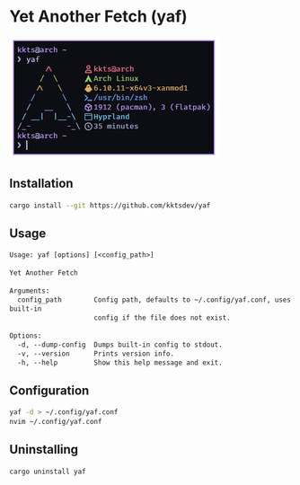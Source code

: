 # Yet Another Fetch (yaf)

![Screenshot](screenshot.webp)

## Installation
```sh
cargo install --git https://github.com/kktsdev/yaf
```

## Usage
```
Usage: yaf [options] [<config_path>]

Yet Another Fetch

Arguments:
  config_path        Config path, defaults to ~/.config/yaf.conf, uses built-in
                     config if the file does not exist.

Options:
  -d, --dump-config  Dumps built-in config to stdout.
  -v, --version      Prints version info.
  -h, --help         Show this help message and exit.
```

## Configuration
```sh
yaf -d > ~/.config/yaf.conf
nvim ~/.config/yaf.conf
```

## Uninstalling
```sh
cargo uninstall yaf
```
